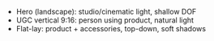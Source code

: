 - Hero (landscape): studio/cinematic light, shallow DOF
- UGC vertical 9:16: person using product, natural light
- Flat-lay: product + accessories, top-down, soft shadows
